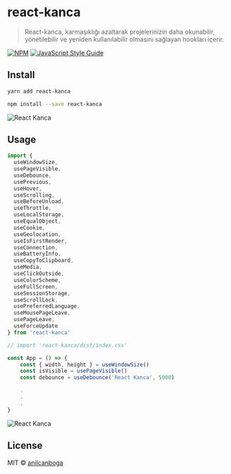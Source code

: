 # react-kanca

> React-kanca, karmaşıklığı azaltarak projelerinizin daha okunabilir, yönetilebilir ve yeniden kullanılabilir olmasını sağlayan hookları içerir.

[![NPM](https://img.shields.io/npm/v/react-kanca.svg)](https://www.npmjs.com/package/react-kanca) [![JavaScript Style Guide](https://img.shields.io/badge/code_style-standard-brightgreen.svg)](https://standardjs.com)

## Install

```bash
yarn add react-kanca
```

```bash
npm install --save react-kanca
```

![React Kanca](https://miro.medium.com/v2/resize:fit:1400/format:webp/0*nl2InXMi1tuDmnrv.png)

## Usage

```jsx
import {
  useWindowSize,
  usePageVisible,
  useDebounce,
  usePrevious,
  useHover,
  useScrolling,
  useBeforeUnload,
  useThrottle,
  useLocalStorage,
  useEqualObject,
  useCookie,
  useGeolocation,
  useIsFirstRender,
  useConnection,
  useBatteryInfo,
  useCopyToClipboard,
  useMedia,
  useClickOutside,
  useColorScheme,
  useFullScreen,
  useSessionStorage,
  useScrollLock,
  usePreferredLanguage,
  useMousePageLeave,
  usePageLeave,
  useForceUpdate
} from 'react-kanca'

// import 'react-kanca/dist/index.css'

const App = () => {
    const { width, height } = useWindowSize()
    const isVisible = usePageVisible()
    const debounce = useDebounce('React Kanca', 5000)

    .
    .
    .
}
```

![React Kanca](https://www.vectorlogo.zone/logos/reactjs/reactjs-icon.svg)

## License

MIT © [anilcanboga](https://github.com/anilcanboga)
